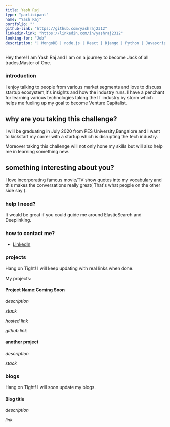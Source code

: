 ```yaml
---
title: Yash Raj
type: "participant"
name: "Yash Raj"
portfolio: ""
github-link: "https://github.com/yashraj2312"
linkedin-link: "https://linkedin.com/in/yashraj2312"
looking-for: "Job"
description: "| MongoDB | node.js | React | Django | Python | Javascript | AWS | JIRA |"
---
```


Hey there! I am Yash Raj and I am on a journey to become Jack of all trades,Master of One.

### introduction

I enjoy talking to people from various market segments and love to discuss startup ecosystem,it's insights and how the industry runs. I have a penchant for learning various technologies taking the IT industry by storm which helps me fueling up my goal to become Venture Capitalist. 

## why are you taking this challenge?

I will be graduating in July 2020 from PES University,Bangalore and I want to kickstart my carrer with a startup which is disrupting the tech industry.

Moreover taking this challenge will not only hone my skills but will also help me in learning something new.

## something interesting about you?

I love incorporating famous movie/TV show quotes into my vocabulary and this makes the conversations really great( That's what people on the other side say ).

### help I need?

It would be great if you could guide me around ElasticSearch and Deeplinking.

### how to contact me?

- [LinkedIn](https://linkedin.com/in/yashraj2312)

### projects

Hang on Tight! I will keep updating with real links when done.

My projects:

#### Project Name:Coming Soon

_description_ 

_stack_ 

_hosted link_

_github link_ 

#### another project

_description_

_stack_

### blogs

Hang on Tight! I will soon update my blogs.

#### Blog title

_description_ 

_link_ 
